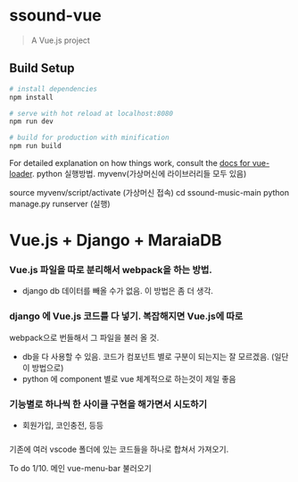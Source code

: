 # ssound-vue

> A Vue.js project

## Build Setup

``` bash
# install dependencies
npm install

# serve with hot reload at localhost:8080
npm run dev

# build for production with minification
npm run build
```

For detailed explanation on how things work, consult the [docs for vue-loader](http://vuejs.github.io/vue-loader).
python 실행방법. 
myvenv(가상머신에 라이브러리들 모두 있음) 

source myvenv/script/activate  (가상머신 접속)
cd ssound-music-main 
python manage.py runserver (실행) 




# Vue.js + Django + MaraiaDB 

### Vue.js 파일을 따로 분리해서 webpack을 하는 방법. 
- django db 데이터를 빼올 수가 없음.  이 방법은 좀 더 생각. 

### django 에 Vue.js 코드를 다 넣기.  복잡해지면 Vue.js에 따로 
webpack으로 번들해서 그 파일을 불러 올 것.  
- db을 다 사용할 수 있음. 코드가 컴포넌트 별로 구분이 되는지는 잘 모르겠음. (일단 이 방법으로)  
- python 에 component 별로 vue 체계적으로 하는것이 제일 좋음 

### 기능별로 하나씩 한 사이클 구현을 해가면서 시도하기 
- 회원가입, 코인충전, 등등 

###
기존에 여러 vscode 폴더에 있는 코드들을 하나로 합쳐서 가져오기. 


To do 1/10. 
메인 vue-menu-bar 불러오기 









